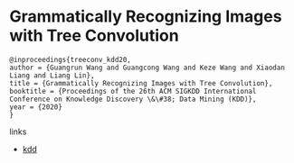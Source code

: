 # Grammatically Recognizing Images with Tree Convolution

```
@inproceedings{treeconv_kdd20,
author = {Guangrun Wang and Guangcong Wang and Keze Wang and Xiaodan Liang and Liang Lin},
title = {Grammatically Recognizing Images with Tree Convolution},
booktitle = {Proceedings of the 26th ACM SIGKDD International Conference on Knowledge Discovery \&\#38; Data Mining (KDD)},
year = {2020}
}
```

links
- [kdd](https://www.kdd.org/kdd2020/accepted-papers/view/grammatically-recognizing-images-with-tree-convolution)

